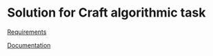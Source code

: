 # Solution for Craft algorithmic task

[Requirements](https://documents.craft.me/XcoES7xvH8fGsw)

[Documentation](https://doodles-give-mot.craft.me/1Hfy2Cp3IvVMBn)